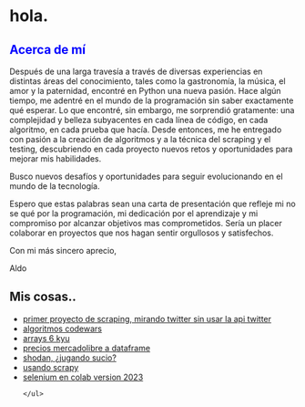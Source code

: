 <!DOCTYPE html>
<html>
<body>
	<h1>hola.</h1>
	<h2 style="color: blue">Acerca de mí</h2>
<p>Después de una larga travesía a través de diversas experiencias en distintas áreas del conocimiento, tales como la gastronomía, la música, el amor y la paternidad, encontré en Python una nueva pasión. Hace algún tiempo, me adentré en el mundo de la programación sin saber exactamente qué esperar. Lo que encontré, sin embargo, me sorprendió gratamente: una complejidad y belleza subyacentes en cada línea de código, en cada algoritmo, en cada prueba que hacía. Desde entonces, me he entregado con pasión a la creación de algoritmos y a la técnica del scraping y el testing, descubriendo en cada proyecto nuevos retos y oportunidades para mejorar mis habilidades.</p>
	
<p>Busco nuevos desafíos y oportunidades para seguir evolucionando en el mundo de la tecnología.</p>

<p>Espero que estas palabras sean una carta de presentación que refleje mi no se qué por la programación, mi dedicación por el aprendizaje y mi compromiso por alcanzar objetivos mas comprometidos. Sería un placer colaborar en proyectos que nos hagan sentir orgullosos y satisfechos.</p>

<p>Con mi más sincero aprecio,</p>
<p>Aldo</p>
	<h2>Mis cosas..</h2>
	<ul>
		<li><a href="https://github.com/xaldoxxx/BlockDeNotas/blob/main/snscrape.ipynb">primer proyecto de scraping, mirando twitter sin usar la api twitter</a></li>
		<li><a href="https://github.com/xaldoxxx/BlockDeNotas/blob/main/codewars.ipynb">algoritmos codewars</a></li>
		<li><a href="https://github.com/xaldoxxx/BlockDeNotas/blob/main/arrays6kyu.ipynb">arrays 6 kyu</a></li>
		<li><a href="https://github.com/xaldoxxx/BlockDeNotas/blob/main/mlibre_csv.ipynb">precios mercadolibre a dataframe</a></li>
		<li><a href="https://github.com/xaldoxxx/BlockDeNotas/blob/main/shodanColab.ipynb">shodan, ¿jugando sucio?</a></li>
		<li><a href="https://github.com/xaldoxxx/BlockDeNotas/blob/main/scraPY002.ipynb">usando scrapy</a></li>
		<li><a href="https://github.com/xaldoxxx/BlockDeNotas/blob/main/selenium.ipynb">selenium en colab version 2023</a></li>
		
	</ul>
</body>
</html>
